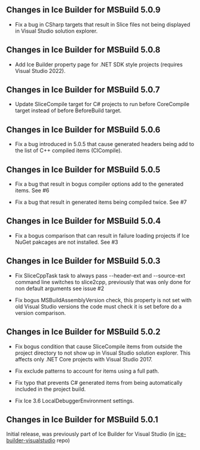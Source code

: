 ## Changes in Ice Builder for MSBuild 5.0.9

- Fix a bug in CSharp targets that result in Slice files not being displayed in Visual Studio
  solution explorer.

## Changes in Ice Builder for MSBuild 5.0.8

- Add Ice Builder property page for .NET SDK style projects (requires Visual Studio 2022).

## Changes in Ice Builder for MSBuild 5.0.7

- Update SliceCompile target for C# projects to run before CoreCompile
  target instead of before BeforeBuild target.

## Changes in Ice Builder for MSBuild 5.0.6

- Fix a bug introduced in 5.0.5 that cause generated headers being
  add to the list of C++ compiled items (ClCompile).

## Changes in Ice Builder for MSBuild 5.0.5

- Fix a bug that result in bogus compiler options add to the generated
  items. See #6

- Fix a bug that result in generated items being compiled twice. See #7

## Changes in Ice Builder for MSBuild 5.0.4

- Fix a bogus comparison that can result in failure loading projects
  if Ice NuGet pakcages are not installed. See #3

## Changes in Ice Builder for MSBuild 5.0.3

- Fix SliceCppTask task to always pass --header-ext and --source-ext
  command line switches to slice2cpp, previously that was only done
  for non default arguments see issue #2

- Fix bogus MSBuildAssemblyVersion check, this property is not set with
  old Visual Studio versions the code must check it is set before do a
  version comparison.

## Changes in Ice Builder for MSBuild 5.0.2

- Fix bogus condition that cause SliceCompile items from outside
  the project directory to not show up in Visual Studio solution
  explorer. This affects only .NET Core projects with Visual Studio
  2017.

- Fix exclude patterns to account for items using a full path.

- Fix typo that prevents C# generated items from being automatically
  included in the project build.

- Fix Ice 3.6 LocalDebuggerEnvironment settings.

## Changes in Ice Builder for MSBuild 5.0.1
Initial release, was previously part of Ice Builder for Visual Studio
(in [ice-builder-visualstudio](https://github.com/zeroc-ice/ice-builder-visualstudio) repo)
